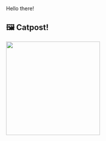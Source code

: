 Hello there!



## 🖼️ Catpost!

<sub>
    <img src="https://cdn2.thecatapi.com/images/r8L2jflxH.jpg" height="256">
</sub>

